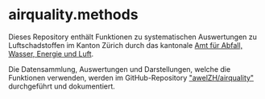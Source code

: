 # airquality.methods

Dieses Repository enthält Funktionen zu systematischen Auswertungen zu Luftschadstoffen im Kanton Zürich durch das kantonale [Amt für Abfall, Wasser, Energie und Luft](https://www.zh.ch/de/baudirektion/amt-fuer-abfall-wasser-energie-luft.html). 

Die Datensammlung, Auswertungen und Darstellungen, welche die Funktionen verwenden, werden im GitHub-Repository ["awelZH/airquality"](https://github.com/awelZH/airquality) durchgeführt und dokumentiert. 
